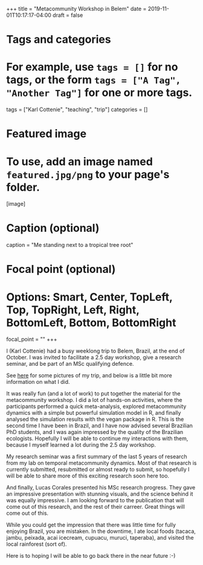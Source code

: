 +++
title = "Metacommunity Workshop in Belem"
date = 2019-11-01T10:17:17-04:00
draft = false

# Tags and categories
# For example, use `tags = []` for no tags, or the form `tags = ["A Tag", "Another Tag"]` for one or more tags.
tags = ["Karl Cottenie", "teaching", "trip"]
categories = []


# Featured image
# To use, add an image named `featured.jpg/png` to your page's folder. 
[image]
  # Caption (optional)
  caption = "Me standing next to a tropical tree root"

  # Focal point (optional)
  # Options: Smart, Center, TopLeft, Top, TopRight, Left, Right, BottomLeft, Bottom, BottomRight
  focal_point = ""
+++

I (Karl Cottenie) had a busy weeklong trip to Belem, Brazil, at the end of October. I was invited to facilitate a 2.5 day workshop, give a research seminar, and be part of an MSc qualifying defence.

See [here](https://photos.app.goo.gl/XuEohRajuAoFb1p78) for some pictures of my trip, and below is a little bit more information on what I did.

It was really fun (and a lot of work) to put together the material for the metacommunity workshop. I did a lot of hands-on activities, where the participants performed a quick meta-analysis, explored metacommunity dynamics with a simple but powerful simulation model in R, and finally analysed the simulation results with the vegan package in R. This is the second time I have been in Brazil, and I have now advised several Brazilian PhD students, and I was again impressed by the quality of the Brazilian ecologists. Hopefully I will be able to continue my interactions with them, because I myself learned a lot during the 2.5 day workshop.

My research seminar was a first summary of the last 5 years of research from my lab on temporal metacommunity dynamics. Most of that research is currently submitted, resubmitted or almost ready to submit, so hopefully I will be able to share more of this exciting research soon here too.

And finally, Lucas Corales presented his MSc research progress. They gave an impressive presentation with stunning visuals, and the science behind it was equally impressive. I am looking forward to the publication that will come out of this research, and the rest of their carreer. Great things will come out of this.

While you could get the impression that there was little time for fully enjoying Brazil, you are mistaken. In the downtime, I ate local foods (tacaca, jambu, peixada, acai icecream, cupuacu, muruci, taperaba), and visited the local rainforest (sort of). 

Here is to hoping I will be able to go back there in the near future :-)

